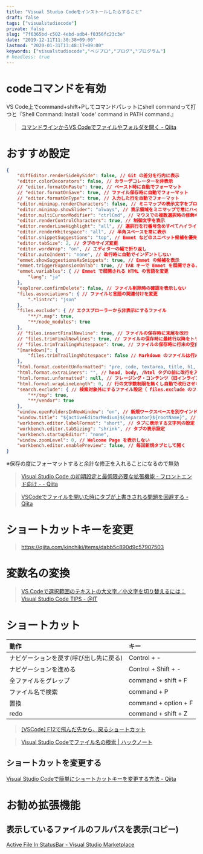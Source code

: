 ```yaml
---
title: "Visual Studio Codeをインストールしたらすること"
draft: false
tags: ["visualstudiocode"]
private: false
slug: "7f6365bd-c502-4ebd-adb4-f0356fc23c3e"
date: "2019-12-11T11:30:38+09:00"
lastmod: "2020-01-31T13:48:17+09:00"
keywords: ["visualstudiocode","ベジプロ","プログ","プログラム"]
# headless: true
---
```


# codeコマンドを有効
VS Code上でcommand+shift+Pしてコマンドパレットにshell commandって打つと『Shell Command: Install 'code' command in PATH command.』

> [コマンドラインからVS Codeでファイルやフォルダを開く - Qiita](https://qiita.com/1natsu172/items/b951aa33451dad36bd7c)

# おすすめ設定

```json:/Users/hogehoge/Library/ApplicationSupport/Code/settings.json
{
    "diffEditor.renderSideBySide": false, // Git の差分を行内に表示
    "editor.colorDecorators": false, // カラーデコレーターを非表示
    // "editor.formatOnPaste": true, // ペースト時に自動でフォーマット
    // "editor.formatOnSave": true, // ファイル保存時に自動でフォーマット
    // "editor.formatOnType": true, // 入力した行を自動でフォーマット
    "editor.minimap.renderCharacters": false, // ミニマップの表示文字をブロックに変更
    "editor.minimap.showSlider": "always", // 表示領域をミニマップで常にハイライト
    "editor.multiCursorModifier": "ctrlCmd", // マウスでの複数選択時の修飾キーを変更
    "editor.renderControlCharacters": true, // 制御文字を表示
    "editor.renderLineHighlight": "all", // 選択行を行番号含めすべてハイライト
    "editor.renderWhitespace": "all", // 半角スペースを常に表示
    "editor.snippetSuggestions": "top", // Emmet などのスニペット候補を優先して表示
    "editor.tabSize": 2, // タブのサイズ変更
    "editor.wordWrap": "on", // エディターの幅で折り返し
    "editor.autoIndent": "none", // 改行時に自動でインデントしない
    "emmet.showSuggestionsAsSnippets": true, // Emmet の候補を表示
    "emmet.triggerExpansionOnTab": true, // TAB キーで Emmet を展開できるようにする
    "emmet.variables": { // Emmet で展開される HTML の言語を変更
        "lang": "ja"
    },
    "explorer.confirmDelete": false, // ファイル削除時の確認を表示しない
    "files.associations": { // ファイルと言語の関連付けを変更
        ".*lintrc": "json"
    },
    "files.exclude": { // エクスプローラーから非表示にするファイル
        "**/*.map": true,
        "**/node_modules": true
    },
    // "files.insertFinalNewline": true, // ファイルの保存時に末尾を改行
    // "files.trimFinalNewlines": true, // ファイルの保存時に最終行以降をトリミング
    // "files.trimTrailingWhitespace": true, // ファイルの保存時に行末の空白をトリミング
    "[markdown]": {
        "files.trimTrailingWhitespace": false // Markdown のファイルは行末の空白をトリミングしない
    },
    "html.format.contentUnformatted": "pre, code, textarea, title, h1, h2, h3, h4, h5, h6, p", // タグ内の記述はフォーマットしない
    "html.format.extraLiners": "", // head, body, /html タグの前に改行を入れない
    "html.format.unformatted": null, // フレージング・コンテンツ（旧インライン要素のようなタグ）はフォーマットしない
    "html.format.wrapLineLength": 0, // 行の文字数制限を無くし自動で改行させない
    "search.exclude": { // 検索対象外にするファイル設定（ files.exclude のファイルも含む）
        "**/tmp": true,
        "**/vendor": true
    },
    "window.openFoldersInNewWindow": "on", // 新規ワークスペースを別ウインドウで開く
    "window.title": "${activeEditorMedium}${separator}${rootName}", // ウインドウ上部に表示する文字列の設定
    "workbench.editor.labelFormat": "short", // タブに表示する文字列の設定
    "workbench.editor.tabSizing": "shrink", // タブの表示設定
    "workbench.startupEditor": "none",
    "window.zoomLevel": 0, // Welcome Page を表示しない
    "workbench.editor.enablePreview": false, // 毎回新規タブとして開く
}
```

※保存の度にフォーマットすると余計な修正を入れることになるので無効

> [Visual Studio Code の初期設定と最低限必要な拡張機能 - フロントエンド向け - - Qiita](https://qiita.com/hi85/items/eaede5ebb509f21f27f5)

> [VSCodeでファイルを開いた時にタブが上書きされる問題を回避する - Qiita](https://qiita.com/kgoto/items/265e3eb8a82778e33cfe)

# ショートカットキーを変更
> https://qiita.com/kinchiki/items/dabb5c890d9c57907503

# 変数名の変換
> [VS Codeで選択範囲のテキストの大文字／小文字を切り替えるには：Visual Studio Code TIPS - ＠IT](https://www.atmarkit.co.jp/ait/articles/1808/24/news030.html)

# ショートカット
|動作|キー|
|:--|:--|
|ナビゲーションを戻す(呼び出し先に戻る)|Control + -|
|ナビゲーションを進める|Control + Shift + -|
|全ファイルをグレップ|command + shift + F|
|ファイル名で検索|command + P|
|置換|command + option + F|
|redo|command + shift + Z|

> [[VSCode] F12で飛んだ先から、戻るショートカット](http://l-s-d.sakura.ne.jp/2017/09/vscode_return_from_f12/)

> [Visual Studio Codeでファイル名の検索 | ハックノート](https://hacknote.jp/archives/47199/)

## ショートカットを変更する
[Visual Studio Codeで簡単にショートカットキーを変更する方法 - Qiita](https://qiita.com/kinchiki/items/dabb5c890d9c57907503)

# お勧め拡張機能
## 表示しているファイルのフルパスを表示(コピー)
[Active File In StatusBar - Visual Studio Marketplace](https://marketplace.visualstudio.com/items?itemName=RoscoP.ActiveFileInStatusBar)
